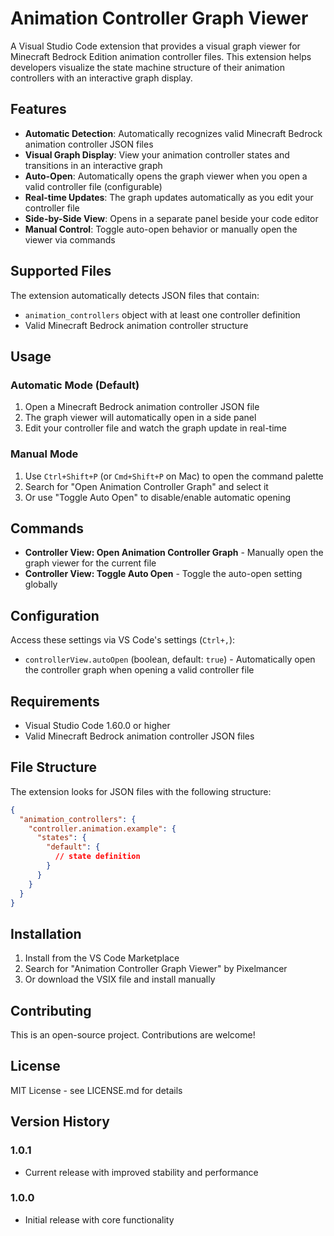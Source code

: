# Animation Controller Graph Viewer

A Visual Studio Code extension that provides a visual graph viewer for Minecraft Bedrock Edition animation controller files. This extension helps developers visualize the state machine structure of their animation controllers with an interactive graph display.

## Features

- **Automatic Detection**: Automatically recognizes valid Minecraft Bedrock animation controller JSON files
- **Visual Graph Display**: View your animation controller states and transitions in an interactive graph
- **Auto-Open**: Automatically opens the graph viewer when you open a valid controller file (configurable)
- **Real-time Updates**: The graph updates automatically as you edit your controller file
- **Side-by-Side View**: Opens in a separate panel beside your code editor
- **Manual Control**: Toggle auto-open behavior or manually open the viewer via commands

## Supported Files

The extension automatically detects JSON files that contain:
- `animation_controllers` object with at least one controller definition
- Valid Minecraft Bedrock animation controller structure

## Usage

### Automatic Mode (Default)
1. Open a Minecraft Bedrock animation controller JSON file
2. The graph viewer will automatically open in a side panel
3. Edit your controller file and watch the graph update in real-time

### Manual Mode
1. Use `Ctrl+Shift+P` (or `Cmd+Shift+P` on Mac) to open the command palette
2. Search for "Open Animation Controller Graph" and select it
3. Or use "Toggle Auto Open" to disable/enable automatic opening

## Commands

- **Controller View: Open Animation Controller Graph** - Manually open the graph viewer for the current file
- **Controller View: Toggle Auto Open** - Toggle the auto-open setting globally

## Configuration

Access these settings via VS Code's settings (`Ctrl+,`):

- `controllerView.autoOpen` (boolean, default: `true`) - Automatically open the controller graph when opening a valid controller file

## Requirements

- Visual Studio Code 1.60.0 or higher
- Valid Minecraft Bedrock animation controller JSON files

## File Structure

The extension looks for JSON files with the following structure:
```json
{
  "animation_controllers": {
    "controller.animation.example": {
      "states": {
        "default": {
          // state definition
        }
      }
    }
  }
}
```

## Installation

1. Install from the VS Code Marketplace
2. Search for "Animation Controller Graph Viewer" by Pixelmancer
3. Or download the VSIX file and install manually

## Contributing

This is an open-source project. Contributions are welcome!

## License

MIT License - see LICENSE.md for details

## Version History

### 1.0.1
- Current release with improved stability and performance

### 1.0.0
- Initial release with core functionality
